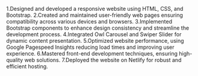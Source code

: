 1.Designed and developed a responsive website using HTML, CSS, and Bootstrap.
2.Created and maintained user-friendly web pages ensuring compatibility across various devices and browsers.
3.Implemented Bootstrap components to enhance design consistency and streamline the development process.
4.Integrated Owl Carousel and Swiper Slider for dynamic content presentation.
5.Optimized website performance, using Google Pagespeed Insights reducing load times and improving user experience.
6.Mastered front-end development techniques, ensuring high-quality web solutions.
7.Deployed the website on Netlify for robust and efficient hosting.
